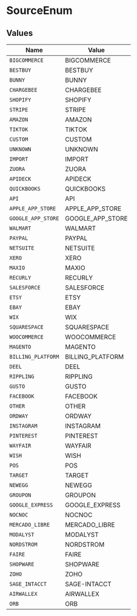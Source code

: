 # SourceEnum


## Values

| Name               | Value              |
| ------------------ | ------------------ |
| `BIGCOMMERCE`      | BIGCOMMERCE        |
| `BESTBUY`          | BESTBUY            |
| `BUNNY`            | BUNNY              |
| `CHARGEBEE`        | CHARGEBEE          |
| `SHOPIFY`          | SHOPIFY            |
| `STRIPE`           | STRIPE             |
| `AMAZON`           | AMAZON             |
| `TIKTOK`           | TIKTOK             |
| `CUSTOM`           | CUSTOM             |
| `UNKNOWN`          | UNKNOWN            |
| `IMPORT`           | IMPORT             |
| `ZUORA`            | ZUORA              |
| `APIDECK`          | APIDECK            |
| `QUICKBOOKS`       | QUICKBOOKS         |
| `API`              | API                |
| `APPLE_APP_STORE`  | APPLE_APP_STORE    |
| `GOOGLE_APP_STORE` | GOOGLE_APP_STORE   |
| `WALMART`          | WALMART            |
| `PAYPAL`           | PAYPAL             |
| `NETSUITE`         | NETSUITE           |
| `XERO`             | XERO               |
| `MAXIO`            | MAXIO              |
| `RECURLY`          | RECURLY            |
| `SALESFORCE`       | SALESFORCE         |
| `ETSY`             | ETSY               |
| `EBAY`             | EBAY               |
| `WIX`              | WIX                |
| `SQUARESPACE`      | SQUARESPACE        |
| `WOOCOMMERCE`      | WOOCOMMERCE        |
| `MAGENTO`          | MAGENTO            |
| `BILLING_PLATFORM` | BILLING_PLATFORM   |
| `DEEL`             | DEEL               |
| `RIPPLING`         | RIPPLING           |
| `GUSTO`            | GUSTO              |
| `FACEBOOK`         | FACEBOOK           |
| `OTHER`            | OTHER              |
| `ORDWAY`           | ORDWAY             |
| `INSTAGRAM`        | INSTAGRAM          |
| `PINTEREST`        | PINTEREST          |
| `WAYFAIR`          | WAYFAIR            |
| `WISH`             | WISH               |
| `POS`              | POS                |
| `TARGET`           | TARGET             |
| `NEWEGG`           | NEWEGG             |
| `GROUPON`          | GROUPON            |
| `GOOGLE_EXPRESS`   | GOOGLE_EXPRESS     |
| `NOCNOC`           | NOCNOC             |
| `MERCADO_LIBRE`    | MERCADO_LIBRE      |
| `MODALYST`         | MODALYST           |
| `NORDSTROM`        | NORDSTROM          |
| `FAIRE`            | FAIRE              |
| `SHOPWARE`         | SHOPWARE           |
| `ZOHO`             | ZOHO               |
| `SAGE_INTACCT`     | SAGE-INTACCT       |
| `AIRWALLEX`        | AIRWALLEX          |
| `ORB`              | ORB                |